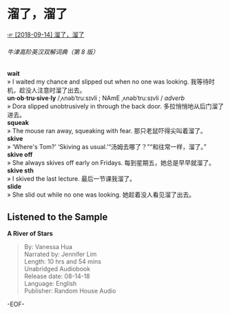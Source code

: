 # 溜了，溜了  
[☞ [2018-09-14] 溜了，溜了 ](https://mp.weixin.qq.com/s/4Jz41mewLcZVpAWzMgfudA)    
  
###### 牛津高阶英汉双解词典（第 8 版）  
**wait**  
» I waited my chance and slipped out when no one was looking. 我等待时机，趁没人注意时溜了出去。  
**un·ob·tru·sive·ly** /ˌʌnəbˈtruːsɪvli ; NAmE ˌʌnəbˈtruːsɪvli / *adverb*  
» Dora slipped unobtrusively in through the back door. 多拉悄悄地从后门溜了进去。  
**squeak**  
» The mouse ran away, squeaking with fear. 那只老鼠吓得尖叫着溜了。  
**skive**  
» ‘Where's Tom?’ ‘Skiving as usual.’“汤姆去哪了？”“和往常一样，溜了。”  
**skive off**  
» She always skives off early on Fridays. 每到星期五，她总是早早就溜了。  
**skive sth**  
» I skived the last lecture. 最后一节课我溜了。  
**slide**  
» She slid out while no one was looking. 她趁着没人看见溜了出去。  
  
## Listened to the Sample  
**A River of Stars**  
>By: Vanessa Hua  
Narrated by: Jennifer Lim  
Length: 10 hrs and 54 mins  
Unabridged Audiobook  
Release date: 08-14-18  
Language: English  
Publisher: Random House Audio  
  
  
-EOF-  
